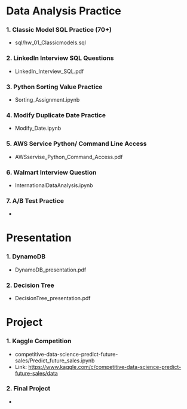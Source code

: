 # Data Analysis Practice
### 1. Classic Model SQL Practice (70+)
* sql/hw_01_Classicmodels.sql
### 2. LinkedIn Interview SQL Questions
* LinkedIn_Interview_SQL.pdf
### 3. Python Sorting Value Practice
* Sorting_Assignment.ipynb
### 4. Modify Duplicate Date Practice
* Modify_Date.ipynb
### 5. AWS Service Python/ Command Line Access 
* AWSservise_Python_Command_Access.pdf
### 6. Walmart Interview Question
* InternationalDataAnalysis.ipynb
### 7. A/B Test Practice
* 



# Presentation
### 1. DynamoDB
* DynamoDB_presentation.pdf
### 2. Decision Tree
* DecisionTree_presentation.pdf



# Project
### 1. Kaggle Competition
* competitive-data-science-predict-future-sales/Predict_future_sales.ipynb
* Link: https://www.kaggle.com/c/competitive-data-science-predict-future-sales/data
### 2. Final Project
* 
